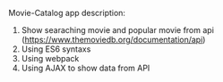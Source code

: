 Movie-Catalog app description:
1. Show searaching movie and popular movie from api (https://www.themoviedb.org/documentation/api)
2. Using ES6 syntaxs
3. Using webpack
4. Using AJAX to show data from API
